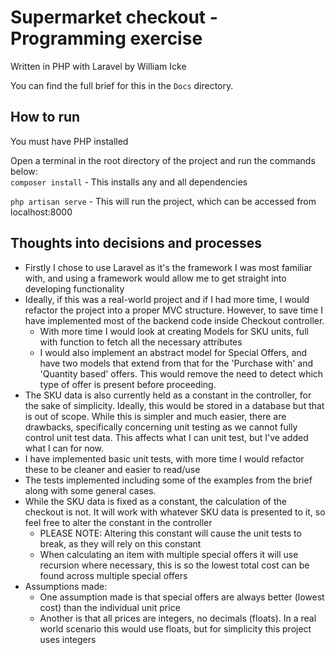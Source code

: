 # Supermarket checkout - Programming exercise
Written in PHP with Laravel by William Icke

You can find the full brief for this in the `Docs` directory.

## How to run
You must have PHP installed

Open a terminal in the root directory of the project and run the commands below:  
`composer install` - This installs any and all dependencies

`php artisan serve` - This will run the project, which can be accessed from localhost:8000

## Thoughts into decisions and processes
- Firstly I chose to use Laravel as it's the framework I was most familiar with, and using a framework would allow me to get straight into developing functionality
- Ideally, if this was a real-world project and if I had more time, I would refactor the project into a proper MVC structure. However, to save time I have implemented most of the backend code inside Checkout controller.
    - With more time I would look at creating Models for SKU units, full with function to fetch all the necessary attributes
    - I would also implement an abstract model for Special Offers, and have two models that extend from that for the 'Purchase with' and 'Quantity based' offers. This would remove the need to detect which type of offer is present before proceeding.
- The SKU data is also currently held as a constant in the controller, for the sake of simplicity. Ideally, this would be stored in a database but that is out of scope. While this is simpler and much easier, there are drawbacks, specifically concerning unit testing as we cannot fully control unit test data. This affects what I can unit test, but I've added what I can for now.
- I have implemented basic unit tests, with more time I would refactor these to be cleaner and easier to read/use
- The tests implemented including some of the examples from the brief along with some general cases.
- While the SKU data is fixed as a constant, the calculation of the checkout is not. It will work with whatever SKU data is presented to it, so feel free to alter the constant in the controller
    - PLEASE NOTE: Altering this constant will cause the unit tests to break, as they will rely on this constant
    - When calculating an item with multiple special offers it will use recursion where necessary, this is so the lowest total cost can be found across multiple special offers
- Assumptions made:
    - One assumption made is that special offers are always better (lowest cost) than the individual unit price
    - Another is that all prices are integers, no decimals (floats). In a real world scenario this would use floats, but for simplicity this project uses integers